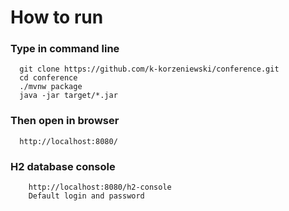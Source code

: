 
# How to run
### Type in command line 
```
  git clone https://github.com/k-korzeniewski/conference.git
  cd conference
  ./mvnw package
  java -jar target/*.jar
```
### Then open in browser 
```
  http://localhost:8080/
```
### H2 database console
```
    http://localhost:8080/h2-console
    Default login and password
```



